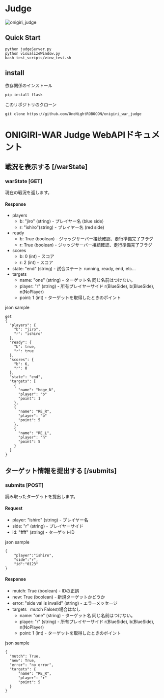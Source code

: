# Judge

![onigiri_judge](picture/blue_win.jpg)
## Quick Start
```
python judgeServer.py
python visualizeWindow.py
bash test_scripts/view_test.sh
```

## install
依存関係のインストール
```
pip install flask
```

このリポジトリのクローン
```
git clone https://github.com/OneNightROBOCON/onigiri_war_judge
```


# ONIGIRI-WAR Judge WebAPIドキュメント

## 戦況を表示する [/warState]

### warState [GET]
現在の戦況を返します。

#### Response

+ players
    + b: "jiro" (string) - プレイヤー名 (blue side)
    + r: "ishiro"(string) - プレイヤー名 (red side)
+ ready
    + b: True (boolean) - ジャッジサーバー接続確認、走行準備完了フラグ
    + r: True (boolean) - ジャッジサーバー接続確認、走行準備完了フラグ
+ scores
    + b: 0 (int) - スコア
    + r: 2 (int) - スコア
+ state: "end" (string) - 試合ステート running, ready, end, etc...
+ targets
    + name: "one" (string) - ターゲット名 同じ名前はつけない。
    + player: "r" (string) - 所有プレイヤーサイド  r(BlueSide), b(BlueSide), n(NoPlayer)
    + point: 1 (int) - ターゲットを取得したときのポイント

json sample
```
get
{
  "players": {
    "b": "jiro", 
    "r": "ishiro"
  }, 
  "ready": {
    "b": true, 
    "r": true
  }, 
  "scores": {
    "b": 6, 
    "r": 0 
  }, 
  "state": "end", 
  "targets": [
    {
      "name": "hoge_N", 
      "player": "b"
      "point": 1 
    }, 
    {
      "name": "RE_R", 
      "player": "b"
      "point": 5
    }, 
    {
      "name": "RE_L", 
      "player": "n"
      "point": 5
    }
  ]
}
```

## ターゲット情報を提出する [/submits]

### submits [POST]
読み取ったターゲットを提出します。

#### Request

+ player: "ishiro" (string) - プレイヤー名
+ side: "r" (string) - プレイヤーサイド
+ id: "ffff" (string) - ターゲットID

json sample
```
{
    "player":"ishiro",
    "side":"r",
    "id":"0123"
}
```
     
#### Response

+ mutch: True (boolean) - IDの正誤
+ new: True (boolean) - 新規ターゲットかどうか 
+ error: "side val is invalid" (string) - エラーメッセージ
+ targets    mutch Falseの場合はなし
    + name: "one" (string) - ターゲット名 同じ名前はつけない。
    + player: "r" (string) - 所有プレイヤーサイド  r(BlueSide), b(BlueSide), n(NoPlayer)
    + point: 1 (int) - ターゲットを取得したときのポイント

json sample
```
{
  "mutch": True,
  "new": True,
  "error": "no error",
  "targets": {
      "name": "RE_R", 
      "player": "r"
      "point": 5
  }
}
```
